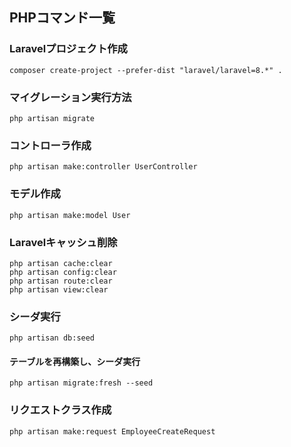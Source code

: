 ## PHPコマンド一覧

### Laravelプロジェクト作成
```
composer create-project --prefer-dist "laravel/laravel=8.*" .
```

### マイグレーション実行方法
```
php artisan migrate
```

### コントローラ作成
```
php artisan make:controller UserController
```

### モデル作成
```
php artisan make:model User
```

### Laravelキャッシュ削除
```
php artisan cache:clear
php artisan config:clear
php artisan route:clear
php artisan view:clear
```

### シーダ実行
```
php artisan db:seed
```

#### テーブルを再構築し、シーダ実行
```
php artisan migrate:fresh --seed
```

### リクエストクラス作成
```
php artisan make:request EmployeeCreateRequest
```